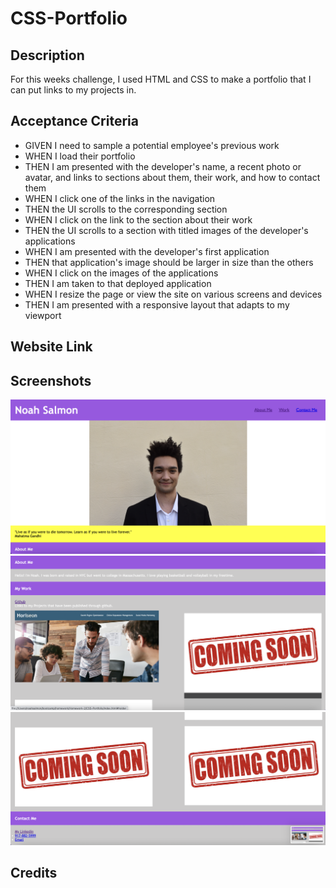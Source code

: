 # CSS-Portfolio
## Description
For this weeks challenge, I used HTML and CSS to make a portfolio that I can put links to my projects in.

## Acceptance Criteria
* GIVEN I need to sample a potential employee's previous work
* WHEN I load their portfolio
* THEN I am presented with the developer's name, a recent photo or avatar, and links to sections about them, their work, and how to contact them
* WHEN I click one of the links in the navigation
* THEN the UI scrolls to the corresponding section
* WHEN I click on the link to the section about their work
* THEN the UI scrolls to a section with titled images of the developer's applications
* WHEN I am presented with the developer's first application
* THEN that application's image should be larger in size than the others
* WHEN I click on the images of the applications
* THEN I am taken to that deployed application
* WHEN I resize the page or view the site on various screens and devices
* THEN I am presented with a responsive layout that adapts to my viewport

## Website Link


## Screenshots

![Screenshot of portfolio 1](./assets/images/Screen%20Shot%202023-06-30%20at%206.14.26%20PM.png)
![Screenshot of portfolio 2](./assets/images/Screen%20Shot%202023-06-30%20at%206.14.38%20PM.png)
![Screenshot of portfolio 3](./assets/images/Screen%20Shot%202023-06-30%20at%206.14.46%20PM.png)

## Credits

